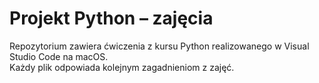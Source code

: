 # Projekt Python – zajęcia

Repozytorium zawiera ćwiczenia z kursu Python realizowanego w Visual Studio Code na macOS.  
Każdy plik odpowiada kolejnym zagadnieniom z zajęć.
